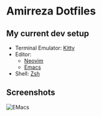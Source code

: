 # Amirreza Dotfiles

## My current dev setup

- Terminal Emulator: [Kitty](https://github.com/amirrezaask/dotfiles/tree/master/kitty)
- Editor:
  - [Neovim](https://github.com/amirrezaask/dotfiles/tree/master/nvim)
  - [Emacs](https://github.com/amirrezaask/dotfiles/tree/master/.emacs.d)
- Shell: [Zsh](https://github.com/amirrezaask/dotfiles/tree/master/zsh)


## Screenshots
![EMacs](https://raw.github.com/amirrezaask/dotfiles/master/emacs.png)
